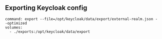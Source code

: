 ## Exporting Keycloak config

```
command: export --file=/opt/keycloak/data/export/external-realm.json --optimized
volumes:
  - ./exports:/opt/keycloak/data/export
```
